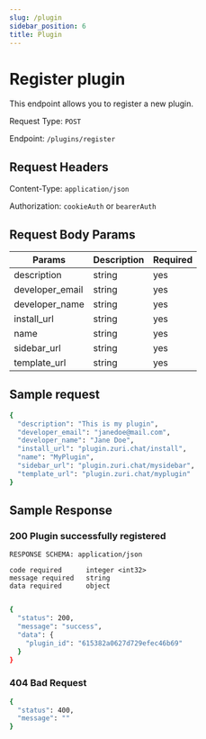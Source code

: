 ```yaml
---
slug: /plugin
sidebar_position: 6
title: Plugin
---
```


# Register plugin

This endpoint allows you to register a new plugin.


Request Type: `POST`

Endpoint: `/plugins/register`

## Request Headers
    
Content-Type: `application/json`

Authorization: `cookieAuth` or `bearerAuth`

    
## Request Body Params
Params| Description | Required
---------|----------|---------
 description | string | yes
developer_email | string | yes
developer_name | string | yes
install_url | string | yes
name | string | yes
sidebar_url | string | yes
template_url | string | yes


## Sample request

```sh
{
  "description": "This is my plugin",
  "developer_email": "janedoe@mail.com",
  "developer_name": "Jane Doe",
  "install_url": "plugin.zuri.chat/install",
  "name": "MyPlugin",
  "sidebar_url": "plugin.zuri.chat/mysidebar",
  "template_url": "plugin.zuri.chat/myplugin"
}
```

## Sample Response

### **200** Plugin successfully registered

```
RESPONSE SCHEMA: application/json

code required      integer <int32>
message required   string 
data required      object
```

```sh

{
  "status": 200,
  "message": "success",
  "data": {
    "plugin_id": "615382a0627d729efec46b69"
  }
}

```

### **404** Bad Request 

```sh
{
  "status": 400,
  "message": ""
}
```